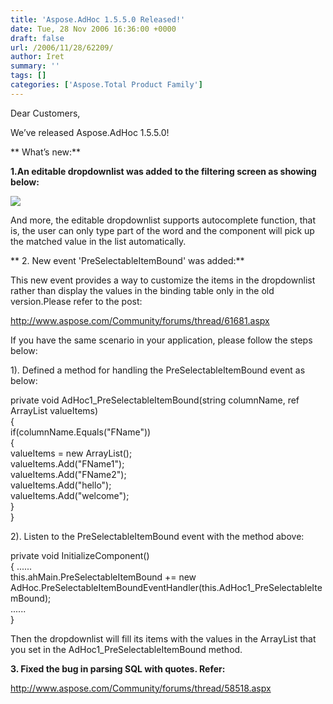 ```yaml
---
title: 'Aspose.AdHoc 1.5.5.0 Released!'
date: Tue, 28 Nov 2006 16:36:00 +0000
draft: false
url: /2006/11/28/62209/
author: Iret
summary: ''
tags: []
categories: ['Aspose.Total Product Family']
---
```


Dear Customers,

  

 We’ve released Aspose.AdHoc 1.5.5.0!

  

** What’s new:**

  

 **1.An editable dropdownlist was added to the filtering screen as showing below:**

![](/Products/Aspose.AdHoc/Images/EDITABLE_DDL.JPG)

 And more, the editable dropdownlist supports autocomplete function, that is, the user can only type part of the word and the component will pick up the matched value in the list automatically.

  

** 2\. New event 'PreSelectableItemBound' was added:**

 This new event provides a way to customize the items in the dropdownlist rather than display the values in the binding table only in the old version.Please refer to the post:      

http://www.aspose.com/Community/forums/thread/61681.aspx  

 If you have the same scenario in your application, please follow the steps below:

 1). Defined a method for handling the PreSelectableItemBound event as below:

 private void AdHoc1\_PreSelectableItemBound(string columnName, ref ArrayList valueItems)  
 {  
 if(columnName.Equals("FName"))  
 {  
 valueItems = new ArrayList();  
 valueItems.Add("FName1");  
 valueItems.Add("FName2");  
 valueItems.Add("hello");  
 valueItems.Add("welcome");  
 }  
 }

 2). Listen to the PreSelectableItemBound event with the method above:

 private void InitializeComponent()  
 { ......  
 this.ahMain.PreSelectableItemBound += new  
AdHoc.PreSelectableItemBoundEventHandler(this.AdHoc1\_PreSelectableItemBound);  
 ......  
 }

Then the dropdownlist will fill its items with the values in the ArrayList that you set in the AdHoc1\_PreSelectableItemBound method.

  

**3\. Fixed the bug in parsing SQL with quotes. Refer:**

http://www.aspose.com/Community/forums/thread/58518.aspx








